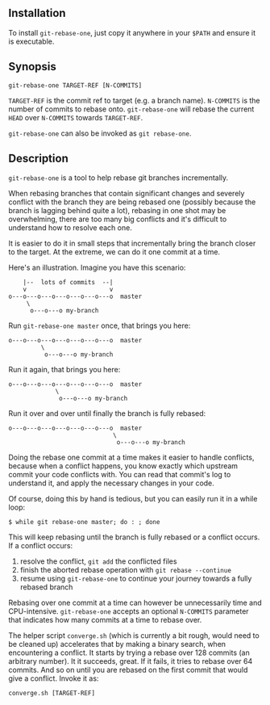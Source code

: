 Installation
------------

To install `git-rebase-one`, just copy it anywhere in your `$PATH` and ensure
it is executable.

Synopsis
--------

    git-rebase-one TARGET-REF [N-COMMITS]

`TARGET-REF` is the commit ref to target (e.g. a branch name).  `N-COMMITS` is
the number of commits to rebase onto.  `git-rebase-one` will rebase the current
`HEAD` over `N-COMMITS` towards `TARGET-REF`.

`git-rebase-one` can also be invoked as `git rebase-one`.

Description
-----------

`git-rebase-one` is a tool to help rebase git branches incrementally.

When rebasing branches that contain significant changes and severely conflict
with the branch they are being rebased one (possibly because the branch is
lagging behind quite a lot), rebasing in one shot may be overwhelming, there
are too many big conflicts and it's difficult to understand how to resolve each
one.

It is easier to do it in small steps that incrementally bring the branch closer
to the target.  At the extreme, we can do it one commit at a time.

Here's an illustration.  Imagine you have this scenario:

        |--  lots of commits  --|
        v                       v
    o---o---o---o---o---o---o---o  master
         \
          o---o---o my-branch

Run `git-rebase-one master` once, that brings you here:

    o---o---o---o---o---o---o---o  master
             \
              o---o---o my-branch

Run it again, that brings you here:

    o---o---o---o---o---o---o---o  master
                 \
                  o---o---o my-branch

Run it over and over until finally the branch is fully rebased:

    o---o---o---o---o---o---o---o  master
                                 \
                                  o---o---o my-branch

Doing the rebase one commit at a time makes it easier to handle conflicts,
because when a conflict happens, you know exactly which upstream commit your
code conflicts with.  You can read that commit's log to understand it, and
apply the necessary changes in your code.

Of course, doing this by hand is tedious, but you can easily run it in a while
loop:

    $ while git rebase-one master; do : ; done

This will keep rebasing until the branch is fully rebased or a conflict occurs.
If a conflict occurs:

1. resolve the conflict, `git add` the conflicted files
2. finish the aborted rebase operation with `git rebase --continue`
3. resume using `git-rebase-one` to continue your journey towards a fully rebased branch

Rebasing over one commit at a time can however be unnecessarily time and
CPU-intensive.  `git-rebase-one` accepts an optional `N-COMMITS` parameter that
indicates how many commits at a time to rebase over.

The helper script `converge.sh` (which is currently a bit rough, would need to
be cleaned up) accelerates that by making a binary search, when encountering a
conflict.  It starts by trying a rebase over 128 commits (an arbitrary number).
It it succeeds, great.  If it fails, it tries to rebase over 64 commits.  And
so on until you are rebased on the first commit that would give a conflict.
Invoke it as:

    converge.sh [TARGET-REF]
